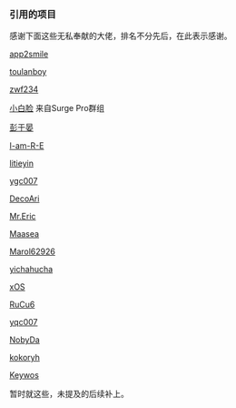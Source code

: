 ### 引用的项目

感谢下面这些无私奉献的大佬，排名不分先后，在此表示感谢。

[app2smile](https://github.com/app2smile/rules)

[toulanboy](https://github.com/toulanboy/scripts)

[zwf234](https://github.com/zwf234/rules)

[小白脸](tg://user?id=414317162) 来自Surge Pro群组

[彭于晏](https://github.com/89996462)

[I-am-R-E](https://github.com/I-am-R-E/Functional-Store-Hub)

[litieyin](https://github.com/litieyin/AD_VIP/tree/main/Script)

[ygc007](https://github.com/yqc007/QuantumultX)

[DecoAri](https://github.com/DecoAri)

[Mr.Eric](https://github.com/Alex0510/Eric)

[Maasea](https://github.com/Maasea/sgmodule)

[Marol62926](https://github.com/Marol62926)

[yichahucha](https://github.com/yichahucha/surge)

[xOS](https://github.com/xOS/Config/tree/Her/Module/General)

[RuCu6](https://github.com/RuCu6/QuanX)

[yqc007](https://github.com/yqc007/QuantumultX)

[NobyDa](https://github.com/NobyDa)

[kokoryh](https://github.com/kokoryh/Script/tree/master/Surge/module)

[Keywos](https://github.com/Keywos)

暂时就这些，未提及的后续补上。